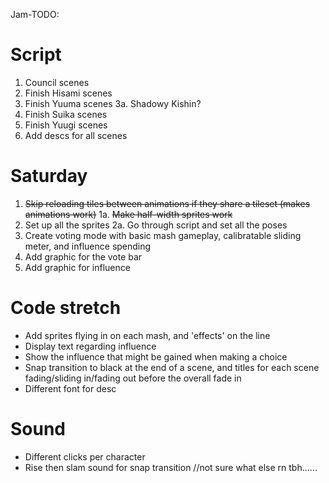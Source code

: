 Jam-TODO:

# Script
1. Council scenes
2. Finish Hisami scenes
3. Finish Yuuma scenes
3a. Shadowy Kishin?
4. Finish Suika scenes
5. Finish Yuugi scenes
6. Add descs for all scenes

# Saturday
1. ~~Skip reloading tiles between animations if they share a tileset (makes animations work)~~
1a. ~~Make half-width sprites work~~
2. Set up all the sprites
2a. Go through script and set all the poses
3. Create voting mode with basic mash gameplay, calibratable sliding meter, and influence spending
4. Add graphic for the vote bar
5. Add graphic for influence

# Code stretch
- Add sprites flying in on each mash, and 'effects' on the line
- Display text regarding influence
- Show the influence that might be gained when making a choice
- Snap transition to black at the end of a scene, and titles for each scene fading/sliding in/fading out before the overall fade in
- Different font for desc

# Sound
- Different clicks per character
- Rise then slam sound for snap transition
//not sure what else rn tbh......